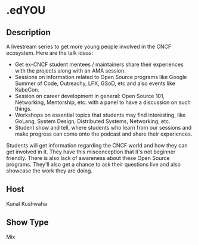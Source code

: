# .edYOU

## Description
A livestream series to get more young people involved in the CNCF ecosystem. Here are the talk ideas:

- Get ex-CNCF student mentees / maintainers share their experiences with the projects along with an AMA session.
- Sessions on information related to Open Source programs like Google Summer of Code, Outreachy, LFX, GSoD, etc and also events like KubeCon.
- Session on career development in general: Open Source 101, Networking, Mentorship, etc. with a panel to have a discussion on such things.
- Workshops on essential topics that students may find interesting, like GoLang, System Design, Distributed Systems, Networking, etc.
- Student show and tell, where students who learn from our sessions and make progress can come onto the podcast and share their experiences.

Students will get information regarding the CNCF world and how they can get involved in it. They have this misconception that it's not beginner friendly. There is also lack of awareness about these Open Source programs. They'll also get a chance to ask their questions live and also showcase the work they are doing.

## Host
Kunal Kushwaha

## Show Type
Mix
